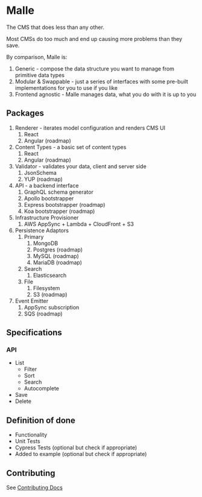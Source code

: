 # Malle
The CMS that does less than any other. 

Most CMSs do too much and end up causing more problems than they save.

By comparison, Malle is:
1. Generic - compose the data structure you want to manage from primitive data types
1. Modular & Swappable - just a series of interfaces with some pre-built implementations for you to use if you like
1. Frontend agnostic - Malle manages data, what you do with it is up to you

## Packages
1. Renderer - iterates model configuration and renders CMS UI
    1. React
    1. Angular (roadmap)
1. Content Types - a basic set of content types
    1. React
    1. Angular (roadmap)
1. Validator - validates your data, client and server side
    1. JsonSchema
    1. YUP (roadmap)
1. API - a backend interface
    1. GraphQL schema generator
    1. Apollo bootstrapper
    1. Express bootstrapper (roadmap)
    1. Koa bootstrapper (roadmap)
1. Infrastructure Provisioner
    1. AWS AppSync + Lambda + CloudFront + S3
1. Persistence Adaptors
    1. Primary
        1. MongoDB
        1. Postgres (roadmap)
        1. MySQL (roadmap)
        1. MariaDB (roadmap)
    1. Search
        1. Elasticsearch
    1. File
        1. Filesystem
        1. S3 (roadmap)
1. Event Emitter
    1. AppSync subscription
    1. SQS (roadmap)
    
## Specifications

### API
* List
    * Filter
    * Sort
    * Search
    * Autocomplete
* Save
* Delete

## Definition of done
* Functionality
* Unit Tests
* Cypress Tests (optional but check if appropriate)
* Added to example (optional but check if appropriate)

## Contributing
See [Contributing Docs](./docs/contributing.md)
